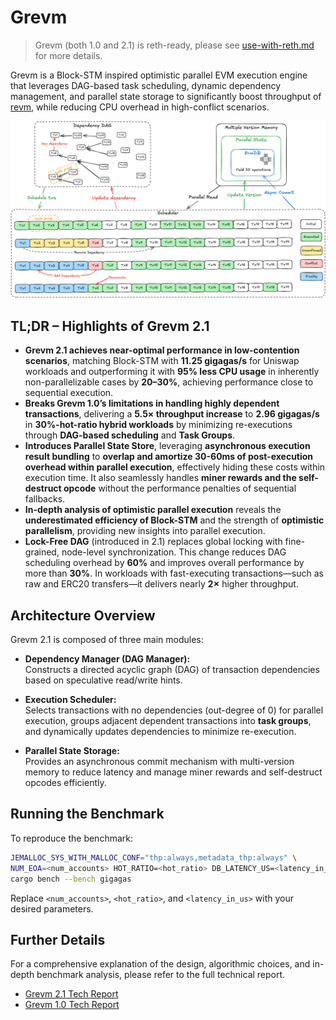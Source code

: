 # Grevm

> Grevm (both 1.0 and 2.1) is reth-ready, please see [use-with-reth.md](docs/use-with-reth.md) for more details.

Grevm is a Block-STM inspired optimistic parallel EVM execution engine that leverages DAG-based task scheduling, dynamic
dependency management, and parallel state storage to significantly boost throughput of
[revm](https://github.com/bluealloy/revm), while reducing CPU overhead in high-conflict scenarios.

![Design Diagram](docs/v2/images/g2design.png)

## **TL;DR – Highlights of Grevm 2.1**

- **Grevm 2.1 achieves near-optimal performance in low-contention scenarios**, matching Block-STM with **11.25
  gigagas/s** for Uniswap workloads and outperforming it with **95% less CPU usage** in inherently non-parallelizable
  cases by **20–30%**, achieving performance close to sequential execution.
- **Breaks Grevm 1.0’s limitations in handling highly dependent transactions**, delivering a **5.5× throughput
  increase** to **2.96 gigagas/s** in **30%-hot-ratio hybrid workloads** by minimizing re-executions through **DAG-based
  scheduling** and **Task Groups**.
- **Introduces Parallel State Store**, leveraging **asynchronous execution result bundling** to **overlap and amortize
  30-60ms of post-execution overhead within parallel execution**, effectively hiding these costs within execution time.
  It also seamlessly handles **miner rewards and the self-destruct opcode** without the performance penalties of
  sequential fallbacks.
- **In-depth analysis of optimistic parallel execution** reveals the **underestimated efficiency of Block-STM** and the
  strength of **optimistic parallelism**, providing new insights into parallel execution.
- **Lock-Free DAG** (introduced in 2.1) replaces global locking with fine-grained, node-level synchronization. This
  change reduces DAG scheduling overhead by **60%** and improves overall performance by more than **30%**. In workloads
  with fast-executing transactions—such as raw and ERC20 transfers—it delivers nearly **2×** higher throughput.

## Architecture Overview

Grevm 2.1 is composed of three main modules:

- **Dependency Manager (DAG Manager):**  
  Constructs a directed acyclic graph (DAG) of transaction dependencies based on speculative read/write hints.

- **Execution Scheduler:**  
  Selects transactions with no dependencies (out-degree of 0) for parallel execution, groups adjacent dependent
  transactions into **task groups**, and dynamically updates dependencies to minimize re-execution.

- **Parallel State Storage:**  
  Provides an asynchronous commit mechanism with multi-version memory to reduce latency and manage miner rewards and
  self-destruct opcodes efficiently.

## Running the Benchmark

To reproduce the benchmark:

```bash
JEMALLOC_SYS_WITH_MALLOC_CONF="thp:always,metadata_thp:always" \
NUM_EOA=<num_accounts> HOT_RATIO=<hot_ratio> DB_LATENCY_US=<latency_in_us> \
cargo bench --bench gigagas
```

Replace `<num_accounts>`, `<hot_ratio>`, and `<latency_in_us>` with your desired parameters.

## Further Details

For a comprehensive explanation of the design, algorithmic choices, and in-depth benchmark analysis, please refer to the
full technical report.

- [Grevm 2.1 Tech Report](docs/v2/grevm2.1.md)
- [Grevm 1.0 Tech Report](docs/v1/README.md)
